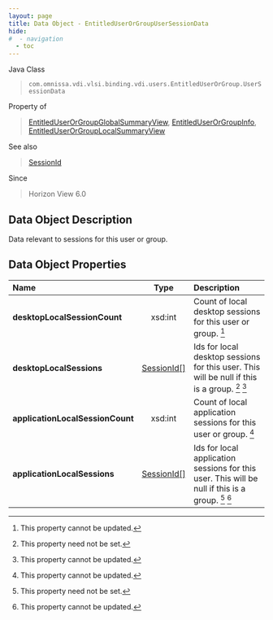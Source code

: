 ```yaml
---
layout: page
title: Data Object - EntitledUserOrGroupUserSessionData
hide:
#  - navigation
  - toc
---
```






Java Class
> `com.omnissa.vdi.vlsi.binding.vdi.users.EntitledUserOrGroup.UserSessionData`

Property of
> [EntitledUserOrGroupGlobalSummaryView](vdi.users.EntitledUserOrGroup.EntitledUserOrGroupGlobalSummaryView.md#field_detail), [EntitledUserOrGroupInfo](vdi.users.EntitledUserOrGroup.EntitledUserOrGroupInfo.md#field_detail), [EntitledUserOrGroupLocalSummaryView](vdi.users.EntitledUserOrGroup.EntitledUserOrGroupLocalSummaryView.md#field_detail)

See also
> [SessionId](vdi.entity.SessionId.md)

Since
> Horizon View 6.0


## Data Object Description

Data relevant to sessions for this user or group.

## Data Object Properties

 Name | Type | Description
:---|:---:|:---
**desktopLocalSessionCount**|  xsd:int|  Count of local desktop sessions for this user or group. [^2]
**desktopLocalSessions**| [SessionId[]](vdi.entity.SessionId.md)|  Ids for local desktop sessions for this user. This will be null if this is a group. [^1] [^2]
**applicationLocalSessionCount**|  xsd:int|  Count of local application sessions for this user or group. [^2]
**applicationLocalSessions**| [SessionId[]](vdi.entity.SessionId.md)|  Ids for local application sessions for this user. This will be null if this is a group. [^1] [^2]


 


[^1]: This property need not be set.
[^2]: This property cannot be updated.